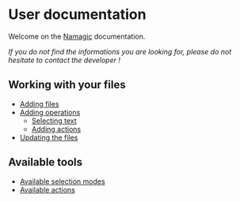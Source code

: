 # User documentation

Welcome on the [Namagic](http://www.namagicapp.com) documentation.

*If you do not find the informations you are looking for, please do not hesitate to contact the developer !*

## Working with your files

* [Adding files](adding_files.md)
* [Adding operations](adding_operations.md)
    * [Selecting text](selecting_text.md)
    * [Adding actions](adding_actions.md)
* [Updating the files](updating_the_files.md)

## Available tools

* [Available selection modes](available_selection_modes.md)
* [Available actions](available_actions.md)

